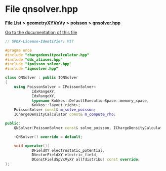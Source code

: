 

# File qnsolver.hpp

[**File List**](files.md) **>** [**geometryXYVxVy**](dir_e4674dab6493cf35bbeb1b23e7fbbddd.md) **>** [**poisson**](dir_14c5eb4d397dfd4e1a4d5c7bede9e118.md) **>** [**qnsolver.hpp**](geometryXYVxVy_2poisson_2qnsolver_8hpp.md)

[Go to the documentation of this file](geometryXYVxVy_2poisson_2qnsolver_8hpp.md)


```C++
// SPDX-License-Identifier: MIT

#pragma once
#include "chargedensitycalculator.hpp"
#include "ddc_aliases.hpp"
#include "ipoisson_solver.hpp"
#include "iqnsolver.hpp"

class QNSolver : public IQNSolver
{
    using PoissonSolver = IPoissonSolver<
            IdxRangeXY,
            IdxRangeXY,
            typename Kokkos::DefaultExecutionSpace::memory_space,
            Kokkos::layout_right>;
    PoissonSolver const& m_solve_poisson;
    IChargeDensityCalculator const& m_compute_rho;

public:
    QNSolver(PoissonSolver const& solve_poisson, IChargeDensityCalculator const& compute_rho);

    ~QNSolver() override = default;

    void operator()(
            DFieldXY electrostatic_potential,
            DVectorFieldXY electric_field,
            DConstFieldSpVxVyXY allfdistribu) const override;
};
```


